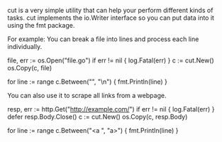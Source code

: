 cut is a very simple utility that can help your perform different kinds of tasks. cut implements the io.Writer interface so you can put data into it using the fmt package.


For example:
You can break a file into lines and process each line individually.

file, err := os.Open("file.go")
if err != nil {
	log.Fatal(err)
}
c := cut.New()
os.Copy(c, file)

for line := range c.Between("", "\n") {
	fmt.Println(line)
}


You can also use it to scrape all links from a webpage.

resp, err := http.Get("http://example.com/")
if err != nil {
	log.Fatal(err)
}
defer resp.Body.Close()
c := cut.New()
os.Copy(c, resp.Body)

for line := range c.Between("<a ", "a>") {
	fmt.Println(line)
}

